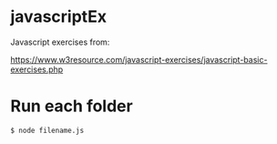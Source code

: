 # javascriptEx
Javascript exercises from:

https://www.w3resource.com/javascript-exercises/javascript-basic-exercises.php

# Run each folder
`$ node filename.js`

